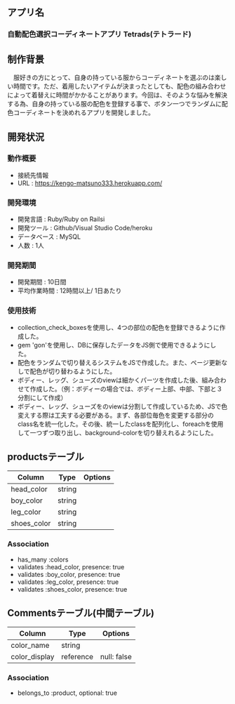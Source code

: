 
## アプリ名
### 自動配色選択コーディネートアプリ Tetrads(テトラード)

## 制作背景
　服好きの方にとって、自身の持っている服からコーディネートを選ぶのは楽しい時間です。ただ、着用したいアイテムが決まったとしても、配色の組み合わせによって着替えに時間がかかることがあります。今回は、そのような悩みを解決する為、自身の持っている服の配色を登録する事で、ボタン一つでランダムに配色コーディネートを決めれるアプリを開発しました。

## 開発状況
### 動作概要  
  - 接続先情報  
  - URL  :  https://kengo-matsuno333.herokuapp.com/

### 開発環境  
  - 開発言語  :  Ruby/Ruby on Railsi 
  - 開発ツール  :  Github/Visual Studio Code/heroku  
  - データベース  :  MySQL  
  - 人数  :  1人  

### 開発期間  
  - 開発期間 : 10日間
  - 平均作業時間 : 12時間以上/ 1日あたり 

### 使用技術
- collection_check_boxesを使用し、4つの部位の配色を登録できるように作成した。
- gem 'gon'を使用し、DBに保存したデータをJS側で使用できるようにした。
- 配色をランダムで切り替えるシステムをJSで作成した。また、ページ更新なしで配色が切り替わるようにした。
- ボディー、レッグ、シューズのviewは細かくパーツを作成した後、組み合わせて作成した。（例：ボディーの場合では、ボディー上部、中部、下部と３分割にして作成）
- ボディー、レッグ、シューズをのviewは分割して作成しているため、JSで色変えする際は工夫する必要がある。まず、各部位毎色を変更する部分のclass名を統一化した。その後、統一したclassを配列化し、foreachを使用して一つずつ取り出し、background-colorを切り替えれるようにした。


## productsテーブル
|Column|Type|Options|
|------|----|-------|
|head_color|string||
|boy_color|string|| 
|leg_color|string|| 
|shoes_color|string|| 

### Association
- has_many :colors
- validates :head_color, presence: true 
- validates :boy_color, presence: true
- validates :leg_color, presence: true
- validates :shoes_color, presence: true


## Commentsテーブル(中間テーブル)
|Column|Type|Options|
|------|----|-------|
|color_name|string||
|color_display|reference|null: false|

### Association
- belongs_to :product, optional: true
